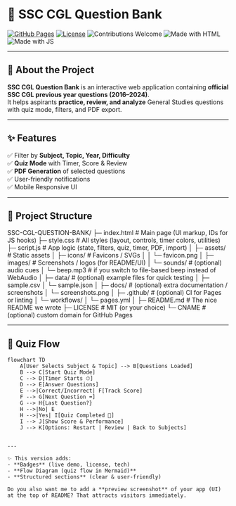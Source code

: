 # 📘 SSC CGL Question Bank

[![GitHub Pages](https://img.shields.io/badge/Live%20Demo-Visit%20Now-2b7fff?style=for-the-badge)](https://yash-530.github.io/SSC-CGL-QUESTION-BANK/)
[![License](https://img.shields.io/badge/License-MIT-green?style=for-the-badge)](LICENSE)
![Contributions Welcome](https://img.shields.io/badge/Contributions-Welcome-orange?style=for-the-badge)
![Made with HTML](https://img.shields.io/badge/Made%20with-HTML-blue?style=for-the-badge)
![Made with JS](https://img.shields.io/badge/Made%20with-JavaScript-yellow?style=for-the-badge)

---

## 🚀 About the Project
**SSC CGL Question Bank** is an interactive web application containing **official SSC CGL previous year questions (2016–2024)**.  
It helps aspirants **practice, review, and analyze** General Studies questions with quiz mode, filters, and PDF export.  

---

## ✨ Features
✅ Filter by **Subject, Topic, Year, Difficulty**  
✅ **Quiz Mode** with Timer, Score & Review  
✅ **PDF Generation** of selected questions  
✅ User-friendly notifications  
✅ Mobile Responsive UI  

---

## 📂 Project Structure

SSC-CGL-QUESTION-BANK/
├─ index.html                # Main page (UI markup, IDs for JS hooks)
├─ style.css                 # All styles (layout, controls, timer colors, utilities)
├─ script.js                 # App logic (state, filters, quiz, timer, PDF, import)
│
├─ assets/                   # Static assets
│  ├─ icons/                 # Favicons / SVGs
│  │  └─ favicon.png
│  ├─ images/                # Screenshots / logos (for README/UI)
│  └─ sounds/                # (optional) audio cues
│     └─ beep.mp3            # if you switch to file-based beep instead of WebAudio
│
├─ data/                     # (optional) example files for quick testing
│  ├─ sample.csv
│  └─ sample.json
│
├─ docs/                     # (optional) extra documentation / screenshots
│  └─ screenshots.png
│
├─ .github/                  # (optional) CI for Pages or linting
│  └─ workflows/
│     └─ pages.yml
│
├─ README.md                 # The nice README we wrote
├─ LICENSE                   # MIT (or your choice)
└─ CNAME                     # (optional) custom domain for GitHub Pages


---

## 🔄 Quiz Flow

```mermaid
flowchart TD
    A[User Selects Subject & Topic] --> B[Questions Loaded]
    B --> C[Start Quiz Mode]
    C --> D[Timer Starts ⏱]
    D --> E[Answer Questions]
    E -->|Correct/Incorrect| F[Track Score]
    F --> G[Next Question ➡️]
    G --> H{Last Question?}
    H -->|No| E
    H -->|Yes| I[Quiz Completed 🎉]
    I --> J[Show Score & Performance]
    J --> K[Options: Restart | Review | Back to Subjects]


---

✨ This version adds:
- **Badges** (live demo, license, tech)  
- **Flow Diagram (quiz flow in Mermaid)**  
- **Structured sections** (clear & user-friendly)  

Do you also want me to add a **preview screenshot** of your app (UI) at the top of README? That attracts visitors immediately.

